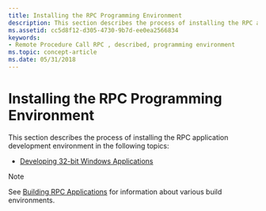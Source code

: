 ```yaml
---
title: Installing the RPC Programming Environment
description: This section describes the process of installing the RPC application development environment in the following topics
ms.assetid: cc5d8f12-d305-4730-9b7d-ee0ea2566834
keywords:
- Remote Procedure Call RPC , described, programming environment
ms.topic: concept-article
ms.date: 05/31/2018
---
```


# Installing the RPC Programming Environment

This section describes the process of installing the RPC application development environment in the following topics:

-   [Developing 32-bit Windows Applications](developing-32-bit-windows-applications.md)

> [!Note]  
> See [Building RPC Applications](building-rpc-applications.md) for information about various build environments.

 

 

 




